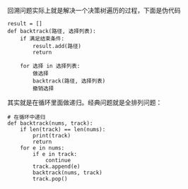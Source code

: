 回溯问题实际上就是解决一个决策树遍历的过程，下面是伪代码

    result = []
    def backtrack(路径, 选择列表):
        if 满足结束条件:
            result.add(路径)
            return
        
        for 选择 in 选择列表:
            做选择
            backtrack(路径, 选择列表)
            撤销选择

其实就是在循环里面做递归。经典问题就是全排列问题：

    # 在循环中递归
    def backtrack(nums, track):
        if len(track) == len(nums):
            print(track)
            return
        for e in nums:
            if e in track:
                continue
            track.append(e)
            backtrack(nums, track)
            track.pop()